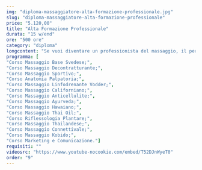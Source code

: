 ```yaml
---
img: "diploma-massaggiatore-alta-formazione-professionale.jpg"
slug: "diploma-massaggiatore-alta-formazione-professionale"
price: "5.120,00"
title: "Alta Formazione Professionale"
durata: "15 w/end"
ore: "500 ore"
category: "diploma"
longcontent: "Se vuoi diventare un professionista del massaggio, il percorso di Alta Formazione Professionale della Tao - Scuola Nazionale di Massaggio è quello che fa per te. Con questo percorso potrai apprendere le principali tecniche di massaggio richieste dal mercato, sia classiche che orientali, in un tempo flessibile e personalizzabile secondo le tue esigenze. Parteciperai a 15 corsi diversi, tra cui il Massaggio Base Svedese, il Massaggio Sportivo, il Linfodrenaggio Vodder, i Massaggi Thailandesi, la Riflessologia Plantare, il Massaggio Ayurvedico e il Massaggio Californiano. Potrai inoltre lavorare fin da subito grazie alla legge 4/2013 che regolamenta la professione di operatore del benessere. L’Alta Formazione Professionale della Tao - Scuola Nazionale di Massaggio è il frutto di anni di esperienza e di migliaia di allievi formati in tutta Italia. Non perdere questa opportunità e iscriviti ora!"
programma: [
"Corso Massaggio Base Svedese;",
"Corso Massaggio Decontratturante;",
"Corso Massaggio Sportivo;",
"Corso Anatomia Palpatoria;",
"Corso Massaggio Linfodrenante Vodder;",
"Corso Massaggio Californiano;",
"Corso Massaggio Anticellulite;",
"Corso Massaggio Ayurveda;",
"Corso Massaggio Hawaiano;",
"Corso Massaggio Thai Oil;",
"Corso Riflessologia Plantare;",
"Corso Massaggio Thailandese;",
"Corso Massaggio Connettivale;",
"Corso Massaggio Kobido;",
"Corso Marketing e Comunicazione."]
requisiti: ""
videosrc: "https://www.youtube-nocookie.com/embed/T52DJnWyeT0"
order: "9"
---
```

